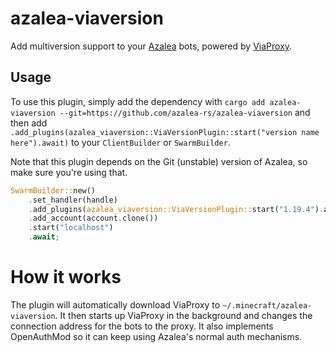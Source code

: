 # azalea-viaversion

Add multiversion support to your [Azalea](https://github.com/mat-1/azalea) bots, powered by [ViaProxy](https://github.com/ViaVersion/ViaProxy).

## Usage

To use this plugin, simply add the dependency with `cargo add azalea-viaversion --git=https://github.com/azalea-rs/azalea-viaversion` and then add `.add_plugins(azalea_viaversion::ViaVersionPlugin::start("version name here").await)` to your `ClientBuilder` or `SwarmBuilder`.

Note that this plugin depends on the Git (unstable) version of Azalea, so make sure you're using that.

```rs
SwarmBuilder::new()
    .set_handler(handle)
    .add_plugins(azalea_viaversion::ViaVersionPlugin::start("1.19.4").await)
    .add_account(account.clone())
    .start("localhost")
    .await;
```

# How it works

The plugin will automatically download ViaProxy to `~/.minecraft/azalea-viaversion`. It then starts up ViaProxy in the background and changes the connection address for the bots to the proxy. It also implements OpenAuthMod so it can keep using Azalea's normal auth mechanisms.
